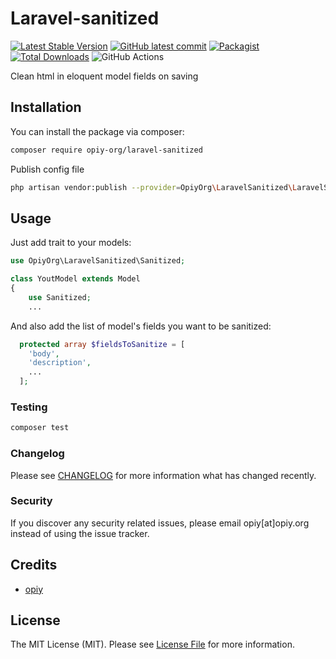 # Laravel-sanitized
[![Latest Stable Version](http://poser.pugx.org/opiy-org/laravel-sanitized/v)](https://packagist.org/packages/opiy-org/laravel-sanitized)
[![GitHub latest commit](https://badgen.net/github/last-commit/opiy-org/laravel-sanitized)](https://GitHub.com/opiy-org/laravel-sanitized/commit/)
[![Packagist](https://img.shields.io/packagist/v/opiy-org/laravel-sanitized)](https://packagist.org/packages/opiy-org/laravel-sanitized/)
[![Total Downloads](https://img.shields.io/packagist/dt/opiy-org/laravel-sanitized.svg?style=flat-square)](https://packagist.org/packages/opiy-org/laravel-sanitized)
![GitHub Actions](https://github.com/opiy-org/laravel-sanitized/actions/workflows/main.yml/badge.svg)

Clean html in eloquent model fields on saving

## Installation

You can install the package via composer:

```bash
composer require opiy-org/laravel-sanitized
```

Publish config file
```bash 
php artisan vendor:publish --provider=OpiyOrg\LaravelSanitized\LaravelSanitizedServiceProvider"
```

## Usage

Just add trait to your models:

```php
use OpiyOrg\LaravelSanitized\Sanitized;

class YoutModel extends Model
{
    use Sanitized;
    ...
```

And also add the list of model's fields you want to be sanitized:

```php
  protected array $fieldsToSanitize = [
    'body',
    'description',
    ...
  ];
```

### Testing

```bash
composer test
```

### Changelog

Please see [CHANGELOG](CHANGELOG.md) for more information what has changed recently.

### Security

If you discover any security related issues, please email opiy[at]opiy.org instead of using the issue tracker.

## Credits

- [opiy](https://github.com/opiy-org)

## License

The MIT License (MIT). Please see [License File](LICENSE.md) for more information.
